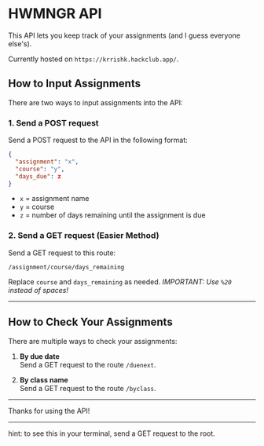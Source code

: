 

# HWMNGR API

This API lets you keep track of your assignments (and I guess everyone else's). 

Currently hosted on `https://krrishk.hackclub.app/`.

## How to Input Assignments

There are two ways to input assignments into the API:

### 1. Send a POST request

Send a POST request to the API in the following format:
```json
{
  "assignment": "x",
  "course": "y",
  "days_due": z
}
```
- `x` = assignment name
- `y` = course
- `z` = number of days remaining until the assignment is due

### 2. Send a GET request (Easier Method)

Send a GET request to this route:
```
/assignment/course/days_remaining
```
Replace `course` and `days_remaining` as needed. 
*IMPORTANT: Use `%20` instead of spaces!*

---

## How to Check Your Assignments

There are multiple ways to check your assignments:

1. **By due date**  
   Send a GET request to the route `/duenext`.

2. **By class name**  
   Send a GET request to the route `/byclass`.

---

Thanks for using the API!

--- 

hint: to see this in your terminal, send a GET request to the root.

